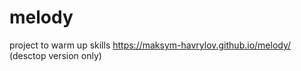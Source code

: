 # melody
project to warm up skills
https://maksym-havrylov.github.io/melody/
(desctop version only)
